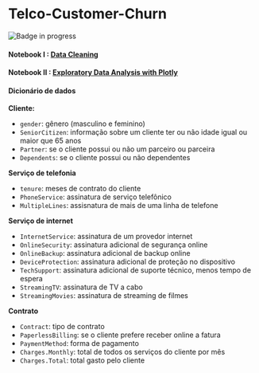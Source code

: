 # Telco-Customer-Churn

![Badge in progress](http://img.shields.io/static/v1?label=STATUS&message=IN%20PROGRESS&color=GREEN&style=for-the-badge)

#### Notebook I : [Data Cleaning](https://github.com/camilamaestrelli/Telco-Customer-Churn/blob/main/01_DataCleaning_TelcoCustomerChurn.ipynb)

#### Notebook II : [Exploratory Data Analysis with Plotly](https://github.com/camilamaestrelli/Telco-Customer-Churn/blob/main/02_EDA_TelcoCustomerChurn.ipynb)


#### Dicionário de dados

<b>Cliente:</b>
 
* `gender`: gênero (masculino e feminino)
* `SeniorCitizen`: informação sobre um cliente ter ou não idade igual ou maior que 65 anos
* `Partner`: se o cliente possui ou não um parceiro ou parceira
* `Dependents`: se o cliente possui ou não dependentes

<b>Serviço de telefonia</b>


 * `tenure`: meses de contrato do cliente
 * `PhoneService`: assinatura de serviço telefônico
 * `MultipleLines`: assisnatura de mais de uma linha de telefone
 

<b>Serviço de internet</b>


 * `InternetService`: assinatura de um provedor internet
 * `OnlineSecurity`: assinatura adicional de segurança online
 * `OnlineBackup`: assinatura adicional de backup online
 * `DeviceProtection`: assinatura adicional de proteção no dispositivo
 * `TechSupport`: assinatura adicional de suporte técnico, menos tempo de espera
 * `StreamingTV`: assinatura de TV a cabo
 * `StreamingMovies`: assinatura de streaming de filmes


<b>Contrato</b>


 * `Contract`: tipo de contrato
 * `PaperlessBilling`: se o cliente prefere receber online a fatura
 * `PaymentMethod`: forma de pagamento
 * `Charges.Monthly`: total de todos os serviços do cliente por mês
 * `Charges.Total`: total gasto pelo cliente
